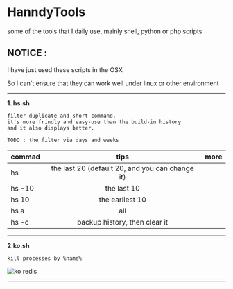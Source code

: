 # HanndyTools
some of the tools that I daily use, mainly shell, python or php scripts

## NOTICE : 
I have just used these scripts in the OSX

So I can't ensure that they can work well under linux or other environment

*** 

**1. hs.sh** 

    filter duplicate and short command.
    it's more frindly and easy-use than the build-in history 
    and it also displays better.
    
    TODO : the filter via days and weeks

| commad        | tips           | more  |
| ------------- |:-------------: | -----:|
| hs            | the last 20 (default 20, and you can change it) |  |
| hs -10        | the last 10        |    |
| hs 10         | the earliest 10      |     |
| hs a          | all      |     |
| hs -c         | backup history, then clear it      |     |

***

**2.ko.sh**

    kill processes by %name%

![ko redis](http://raw.github.com/quorzz/HanndyTools/master/images/ko01.png)

***
